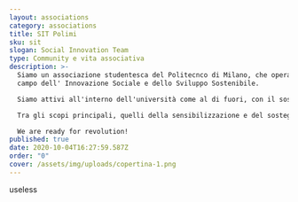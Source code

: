 ```yaml
---
layout: associations
category: associations
title: SIT Polimi
sku: sit
slogan: Social Innovation Team
type: Community e vita associativa
description: >-
  Siamo un associazione studentesca del Politecnco di Milano, che opera nel
  campo dell' Innovazione Sociale e dello Sviluppo Sostenibile.

  Siamo attivi all'interno dell'università come al di fuori, con il sostegno a diverse organizzazioni e startups che operano nel campo dell'Innovazione Sociale.

  Tra gli scopi principali, quelli della sensibilizzazione e del sostegno a imprenditori e progetti di innovazione sociale.

  We are ready for revolution!
published: true
date: 2020-10-04T16:27:59.587Z
order: "0"
cover: /assets/img/uploads/copertina-1.png
---
```

useless